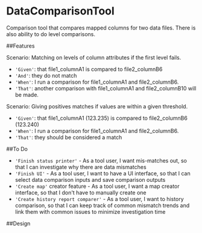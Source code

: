 # DataComparisonTool
Comparison tool that compares mapped columns for two data files.  There is also ability to do level comparisons. 

##Features

Scenario: Matching on levels of column attributes if the first level fails.
  * `'Given'`: that file1_columnA1 is compared to file2_columnB6
  * `'And'`: they do not match
  * `'When'`: I run a comparison for file1_columnA1 and file2_columnB6.
  * `'That'`: another comparison with file1_columnA1 and file2_columnB10 will be made.
  
Scenario: Giving positives matches if values are within a given threshold.
  * `'Given'`: that file1_columnA1 (123.235) is compared to file2_columnB6 (123.240)
  * `'When'`: I run a comparison for file1_columnA1 and file2_columnB6.
  * `'That'`: they should be considered a match

##To Do
  * `'Finish status printer'` - As a tool user, I want mis-matches out, so that I can investigate why there are data mismatches
  * `'Finish UI'` - As a tool user, I want to have a UI interface, so that I can select data comparison inputs and save comparison outputs
  * `'Create map'` creator feature - As a tool user, I want a map creator interface, so that I don't have to manually create one
  * `'Create history report comparer'` - As a tool user, I want to history comparison, so that I can keep track of common mismatch trends and link them with common issues to minimize investigation time
  
##Design

  